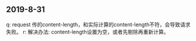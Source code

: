## 2019-8-31

q: request 传的content-length，和实际计算的content-length不符，会导致请求失败。
r: 解决办法: content-length设置为空，或者先剔除再重新计算。
